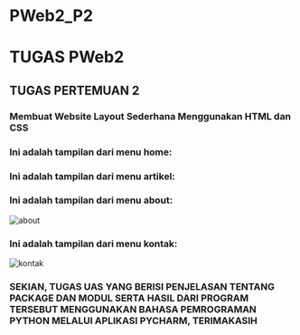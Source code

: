# PWeb2_P2
# TUGAS PWeb2
## TUGAS PERTEMUAN 2
### Membuat Website Layout Sederhana Menggunakan HTML dan CSS

### Ini adalah tampilan dari menu home:



### Ini adalah tampilan dari menu artikel:

### Ini adalah tampilan dari menu about:
![about](https://user-images.githubusercontent.com/92704969/224544506-30bb214c-9f9b-4b01-b9d5-38b01031746c.png)

### Ini adalah tampilan dari menu kontak:
![kontak](https://user-images.githubusercontent.com/92704969/224544515-dacf9991-29f9-4a76-aaf8-32f33717489e.png)

### SEKIAN, TUGAS UAS YANG BERISI PENJELASAN TENTANG PACKAGE DAN MODUL SERTA HASIL DARI PROGRAM TERSEBUT MENGGUNAKAN BAHASA PEMROGRAMAN PYTHON MELALUI APLIKASI PYCHARM, TERIMAKASIH

